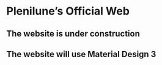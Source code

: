 # Plenilune’s Official Web
## The website is under construction
## The website will use Material Design 3 
